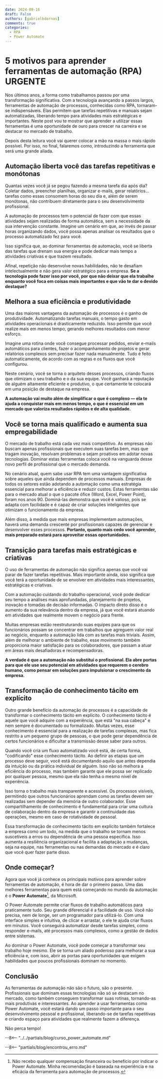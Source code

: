 ```yaml
---
date: 2024-09-16
draft: False
authors: [gabrielbdornas]
comments: true
categories:
  - RPA
  - Power Automate
---
```


# 5 motivos para aprender ferramentas de automação (RPA) URGENTE

Nos últimos anos, a forma como trabalhamos passou por uma transformação significativa.
Com a tecnologia avançando a passos largos, ferramentas de automação de processos, conhecidas como RPA, tornaram-se indispensáveis.
Elas permitem que tarefas repetitivas e manuais sejam automatizadas, liberando tempo para atividades mais estratégicas e importantes.
Neste post vou te mostrar que aprender a utilizar essas ferramentas é uma oportunidade de ouro para crescer na carreira e se destacar no mercado de trabalho.

<!-- more -->

Depois desta leitura você vai querer colocar a mão na massa o mais rápido possível.
Por isso, no final, falaremos como, introduzindo a ferramenta que será uma grande aliada.

## Automação liberta você das tarefas repetitivas e monótonas

Quantas vezes você já se pegou fazendo a mesma tarefa dia após dia? Coletar dados, preencher planilhas, organizar e-mails, gerar relatórios... tarefas como essas consomem horas do seu dia e, além de serem monótonas, não contribuem diretamente para o seu desenvolvimento profissional.

A automação de processos tem o potencial de fazer com que essas atividades sejam realizadas de forma automática, sem a necessidade da sua intervenção constante.
Imagine um cenário em que, ao invés de passar horas organizando dados, você possa apenas analisar os resultados que o processo automatizado fez para você.

Isso significa que, ao dominar ferramentas de automação, você se liberta das tarefas que drenam sua energia e pode dedicar mais tempo a atividades criativas e que trazem resultado.

Afinal, repetição não desenvolve novas habilidades, não te desafiam intelectualmente e não gera valor estratégico para a empresa.
**Se a tecnologia pode fazer isso por você, por que não deixar que ela trabalhe enquanto você foca em coisas mais importantes e que vão te dar o devido destaque?**

## Melhora a sua eficiência e produtividade

Uma das maiores vantagens da automação de processos é o ganho de produtividade.
Automatizando tarefas manuais, o tempo gasto em atividades operacionais é drasticamente reduzido. Isso permite que você realize mais em menos tempo, gerando melhores resultados com menor esforço.

Imagine uma rotina onde você consegue processar pedidos, enviar e-mails automáticos para clientes, fazer o acompanhamento de projetos e gerar relatórios complexos sem precisar fazer nada manualmente.
Tudo é feito automaticamente, de acordo com as regras e os fluxos que você configurou.

Neste cenário, você se torna o arquiteto desses processos, criando fluxos que otimizam o seu trabalho e o da sua equipe.
Você ganhará a reputação de alguém altamente eficiente e produtivo, o que certamente te colocará em uma posição de destaque na empresa.

**A automação vai muito além de simplificar o que é complexo — ela te ajuda a conquistar mais em menos tempo, o que é essencial em um mercado que valoriza resultados rápidos e de alta qualidade.**

## Você se torna mais qualificado e aumenta sua empregabilidade

O mercado de trabalho está cada vez mais competitivo.
As empresas não buscam apenas profissionais que executem suas tarefas bem, mas que tragam inovação, resolvam problemas e sejam proativos em adotar novas tecnologias.
Dominar estas ferramentas coloca você na vanguarda desse novo perfil de profissional que o mercado demanda.

No cenário atual, quem sabe usar RPA tem uma vantagem significativa sobre aqueles que ainda dependem de processos manuais.
Empresas de todos os setores estão adotando a automação como uma estratégia essencial para melhorar a eficiência e reduzir custos.
Estas ferramentas são para o mercado atual o que o pacote ófice (Word, Excel, Power Point), foram nos anos 90.
Dominá-las demonstra que você é valioso, pois se adapta com facilidade e é capaz de criar soluções inteligentes que otimizam o funcionamento da empresa.

Além disso, à medida que mais empresas implementam automações, haverá uma demanda crescente por profissionais capazes de gerenciar e desenvolver esses processos.
**Portanto, quanto mais cedo você aprender, mais preparado estará para aproveitar essas oportunidades.**

## Transição para tarefas mais estratégicas e criativas

O uso de ferramentas de automação não significa apenas que você vai parar de fazer tarefas repetitivas.
Mais importante ainda, isso significa que você terá a oportunidade de se envolver em atividades mais interessantes, estratégicas e criativas.

Com a automação cuidando do trabalho operacional, você pode dedicar seu tempo a análises mais aprofundadas, planejamento de projetos, inovação e tomadas de decisão informadas.
O impacto direto disso é o aumento da sua relevância dentro da empresa, já que você estará atuando em atividades que realmente movem o negócio para frente.

Muitas empresas estão reestruturando suas equipes para que os funcionários possam se concentrar em trabalhos que agreguem valor real ao negócio, enquanto a automação lida com as tarefas mais triviais.
Assim, além de melhorar o ambiente de trabalho, esse movimento também proporciona maior satisfação para os colaboradores, que passam a atuar em áreas mais desafiadoras e recompensadoras.

**A verdade é que a automação não substitui o profissional.
Ela abre portas para que ele use seu potencial em atividades que requerem o cerebro humano, como pensar em soluções para impulsionar o crescimento da empresa.**

## Transformação de conhecimento tácito em explícito

Outro grande benefício da automação de processos é a capacidade de transformar o conhecimento tácito em explícito.
O conhecimento tácito é aquele que você adquire com a experiência, que está "na sua cabeça" e nem sempre é documentado ou formalizado. Muitas vezes, esse conhecimento é essencial para a realização de tarefas complexas, mas fica restrito a um pequeno grupo de pessoas, o que pode gerar dependência de certos funcionários e dificultar a transmissão desse saber para outros.

Quando você cria um fluxo automatizado você está, de certa forma, "codificando" esse conhecimento tácito.
Ao definir as etapas que um processo deve seguir, você está documentando aquilo que antes dependia da intuição ou da prática individual de alguém.
Isso não só melhora a eficiência do processo, mas também garante que ele possa ser replicado por qualquer pessoa, mesmo que ela não tenha o mesmo nível de experiência.

Isso torna o trabalho mais transparente e acessível.
Os processos visíveis, permitindo que outros funcionários aprendam como as tarefas devem ser realizadas sem depender da memória de outro colaborador.
Esse compartilhamento de conhecimento é fundamental para criar uma cultura de colaboração dentro da empresa e garantir a continuidade das operações, mesmo em caso de rotatividade de pessoal.

Essa transformação de conhecimento tácito em explícito também fortalece a empresa como um todo, na medida que o trabalho se tornam menos suscetíveis a erros ou dependência de uma pessoa específica.
Isso aumenta a resiliência organizacional e facilita a adaptação a mudanças, seja na equipe, nas ferramentas ou nas demandas do mercado e é claro que você quer fazer parte disso.

## Onde começar?

Agora que você já conhece os principais motivos para aprender sobre ferramentas de automação, é hora de dar o primeiro passo.
Uma das melhores ferramentas para quem está começando no mundo da automação é o **Power Automate**[^1], da Microsoft.

O Power Automate permite criar fluxos de trabalho automáticos para praticamente tudo.
Seu grande diferencial é a facilidade de uso.
Você não precisa, nem de longe, ser um programador para utilizá-lo.
Com uma interface simples e intuitiva, de clicar e arrastar, o ele te ajuda criar fluxos em minutos.
Você conseguirá automatizar desde tarefas simples, como responder e-mails, até processos mais complexos, como a gestão de dados entre sistemas.

Ao dominar o Power Automate, você pode começar a transformar seu trabalho hoje mesmo.
Ele se torna um aliado poderoso para melhorar a sua eficiência e, com isso, abrir as portas para oportunidades que exigem habilidades que poucos profissionais dominam no momento.

## Conclusão

As ferramentas de automação não são o futuro, são o presente.
Profissionais que dominam essas tecnologias não só se destacam no mercado, como também conseguem transformar suas rotinas, tornando-as mais produtivas e interessantes.
Ao aprender a usar ferramentas como Power Automate, você estará dando um passo importante para o seu desenvolvimento pessoal e profissional, liberando-se de tarefas repetitivas e criando espaço para atividades que realmente fazem a diferença.

Não perca tempo!

--8<-- "../../partials/blog/curso_power_automate.md"

--8<-- "partials/blog/encontrou_erro.md"

[^1]: Não recebo qualquer compensação financeira ou benefício por indicar o Power Automate. Minha recomendação é baseada na experiência e na eficácia da ferramenta para automação de processos.
